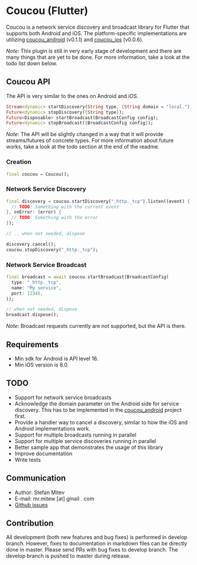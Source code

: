 # Coucou (Flutter)

Coucou is a network service discovery and broadcast library for Flutter that supports both Android and iOS.
The platform-specific implementations are utilizing [coucou_android](https://github.com/mrmitew/coucou_android) (v0.1.1) and [coucou_ios](https://github.com/mrmitew/coucou_ios) (v0.0.6).

*Note*: This plugin is still in very early stage of development and there are many things that are yet to be done. For more information, take a look at the todo list down below.

## Coucou API

The API is very similar to the ones on Android and iOS.
```dart
Stream<dynamic> startDiscovery(String type, {String domain = "local."});
Future<dynamic> stopDiscovery({String type});
Future<Disposable> startBroadcast(BroadcastConfig config);
Future<dynamic> stopBroadcast({BroadcastConfig config});
```

*Note*: The API will be slightly changed in a way that it will provide streams/futures of concrete types. For more information about future works, take a look at the todo section at the end of the readme.

### Creation
```dart
final coucou = Coucou();
```

### Network Service Discovery

```dart
final discovery = coucou.startDiscovery("_http._tcp").listen((event) {
  // TODO: Something with the current event
}, onError: (error) {
  // TODO: Something with the error
});

// .. when not needed, dispose

discovery.cancel();
coucou.stopDiscovery("_http._tcp");
```

### Network Service Broadcast
```dart
final broadcast = await coucou.startBroadcast(BroadcastConfig(
  type: "_http._tcp",
  name: "My service",
  port: 12345,
));

// when not needed, dispose
broadcast.dispose();
```

*Note*: Broadcast requests currently are not supported, but the API is there.

## Requirements
* Min sdk for Android is API level 16.
* Min iOS version is 8.0.

## TODO
- Support for network service broadcasts
- Acknowledge the domain parameter on the Android side for service discovery. This has to be implemented in the [coucou_android](https://github.com/mrmitew/coucou_android) project first.
- Provide a handier way to cancel a discovery, similar to how the iOS and Android implementations work.
- Support for multiple broadcasts running in parallel
- Support for multiple service discoveries running in parallel
- Better sample app that demonstrates the usage of this library
- Improve documentation
- Write tests

## Communication
* Author: Stefan Mitev
* E-mail: mr.mitew [at] gmail . com
* [Github issues](https://github.com/mrmitew/coucou_flutter/issues)

## Contribution
All development (both new features and bug fixes) is performed in develop branch. However, fixes to documentation in markdown files can be directly done in master. Please send PRs with bug fixes to develop branch. The develop branch is pushed to master during release.